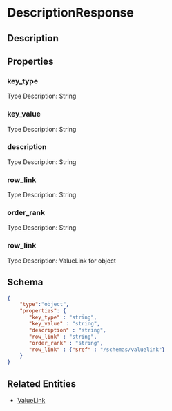 # DescriptionResponse
## Description

## Properties
### key_type


Type Description: String
### key_value


Type Description: String
### description


Type Description: String
### row_link


Type Description: String
### order_rank


Type Description: String
### row_link


Type Description: ValueLink for object

## Schema
```json
{
    "type":"object",
    "properties": {
       "key_type" : "string",
       "key_value" : "string",
       "description" : "string",
       "row_link" : "string",
       "order_rank" : "string",
       "row_link" : {"$ref" : "/schemas/valuelink"}
    }
}
```

## Related Entities
- [ValueLink](ValueLink.md)

